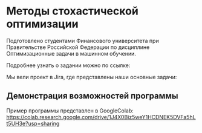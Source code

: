 # Методы стохастической оптимизации
Подготовлено студентами Финансового университета при Правительстве Российской Федерации по дисциплине Оптимизационные задачи в машинном обучении. 

Подробнее узнать о задании можно по ссылке: 

Мы вели проект в Jira, где представлены наши основные задачи: 

## Демонстрация возможностей программы

Пример программы представлен в GoogleColab: https://colab.research.google.com/drive/1J4X0Biz5weY1HCDNEK5DVFa5hLt5UH3e?usp=sharing
